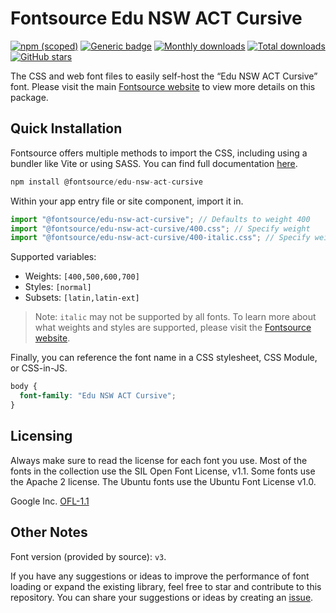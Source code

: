 # Fontsource Edu NSW ACT Cursive

[![npm (scoped)](https://img.shields.io/npm/v/@fontsource/edu-nsw-act-cursive?color=brightgreen)](https://www.npmjs.com/package/@fontsource/edu-nsw-act-cursive) [![Generic badge](https://img.shields.io/badge/fontsource-passing-brightgreen)](https://github.com/fontsource/fontsource) [![Monthly downloads](https://badgen.net/npm/dm/@fontsource/edu-nsw-act-cursive)](https://github.com/fontsource/fontsource) [![Total downloads](https://badgen.net/npm/dt/@fontsource/edu-nsw-act-cursive)](https://github.com/fontsource/fontsource) [![GitHub stars](https://img.shields.io/github/stars/fontsource/fontsource.svg?style=social&label=Star)](https://github.com/fontsource/fontsource/stargazers)

The CSS and web font files to easily self-host the “Edu NSW ACT Cursive” font. Please visit the main [Fontsource website](https://fontsource.org/fonts/edu-nsw-act-cursive) to view more details on this package.

## Quick Installation

Fontsource offers multiple methods to import the CSS, including using a bundler like Vite or using SASS. You can find full documentation [here](https://fontsource.org/docs/getting-started/introduction).

```javascript
npm install @fontsource/edu-nsw-act-cursive
```

Within your app entry file or site component, import it in.

```javascript
import "@fontsource/edu-nsw-act-cursive"; // Defaults to weight 400
import "@fontsource/edu-nsw-act-cursive/400.css"; // Specify weight
import "@fontsource/edu-nsw-act-cursive/400-italic.css"; // Specify weight and style
```

Supported variables:
- Weights: `[400,500,600,700]`
- Styles: `[normal]`
- Subsets: `[latin,latin-ext]`

> Note: `italic` may not be supported by all fonts. To learn more about what weights and styles are supported, please visit the [Fontsource website](https://fontsource.org/fonts/edu-nsw-act-cursive).

Finally, you can reference the font name in a CSS stylesheet, CSS Module, or CSS-in-JS.

```css
body {
  font-family: "Edu NSW ACT Cursive";
}
```

## Licensing
Always make sure to read the license for each font you use. Most of the fonts in the collection use the SIL Open Font License, v1.1. Some fonts use the Apache 2 license. The Ubuntu fonts use the Ubuntu Font License v1.0.

Google Inc.
[OFL-1.1](http://scripts.sil.org/OFL)

## Other Notes
Font version (provided by source): `v3`.

If you have any suggestions or ideas to improve the performance of font loading or expand the existing library, feel free to star and contribute to this repository. You can share your suggestions or ideas by creating an [issue](https://github.com/fontsource/fontsource/issues).